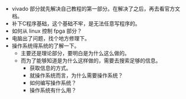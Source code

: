 - vivado 部分就先解决自己教程的第一部分。在解决了之后，再去看官方文档。
- 补下C程序基础，这个基础不牢，是无法任意写程序的。
- 如何从 linux 控制 fpga 部分？
- 电脑出了问题，找个地方修理下。
- 操作系统得系统的了解一下。
	- 主要还是理论部分，要明白是为什么这么做的。
	- 而为了能够知道是为什么这样做的，需要去搜索足够的信息。
		- 获取信息的方式。
		- 就操作系统而言，为什么需要操作系统？
		- 如何编写操作系统？
		- 操作系统有什么用？